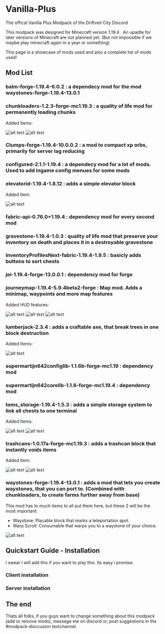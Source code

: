 # Vanilla-Plus
The offical Vanilla Plus Modpack of the Driftveil City Discord

This modpack was designed for Minecraft version 1.19.4 .
An upadte for later versions of Minecraft are not planned yet. (But not impossible if we maybe play minecraft again in a year or something)

This page is a showcase of mods used and also a complete list of mods used!

## Mod List

### balm-forge-1.19.4-6.0.2 : a dependecy mod for the mod waystones-forge-1.19.4-13.0.1

### chunkloaders-1.2.3-forge-mc1.19.3 : a quality of life mod for permanently loading chunks

Added Items:

![alt text][ChunkLoading]
![alt text][ChunkLoadingRecipes]

### Clumps-forge-1.19.4-10.0.0.2 : a mod to compact xp orbs, primarily for server lag reducing

### configured-2.1.1-1.19.4 : a dependecy mod for a lot of mods. Used to add ingame config menues for some mods

### elevatorid-1.19.4-1.8.12 : adds a simple elevator block

Added Item:

![alt text][Elevator]

### fabric-api-0.76.0+1.19.4 : dependency mod for every second mod

### gravestone-1.19.4-1.0.3 : quality of life mod that preserve your inventory on death and places it in a destroyable gravestone

### InventoryProfilesNext-fabric-1.19.4-1.9.5 : basicly adds buttons to sort chests

### jei-1.19.4-forge-13.0.0.1 : dependency mod for forge

### journeymap-1.19.4-5.9.4beta2-forge : Map mod. Adds a minimap, waypoints and more map features

Added HUD features:

![alt text][Minimap]
![alt text][FullMapView]
![alt text][Waypoint]

### lumberjack-2.3.4 : adds a craftable axe, that break trees in one block destruction

Added Items:

![alt text][Lumberaxe]

### supermartijn642configlib-1.1.6b-forge-mc1.19 : dependency mod 

### supermartijn642corelib-1.1.6-forge-mc1.19.4 : dependency mod

### toms_storage-1.19.4-1.5.3 : adds a simple storage system to link all chests to one terminal

Added Items:

![alt text][Toms]
![alt text][TomsRecipe]

### trashcans-1.0.17a-forge-mc1.19.3 : adds a trashcan block that instantly voids items

Added Item:

![alt text][Trashcan]
![alt text][TrashcanRecipe]

### waystones-forge-1.19.4-13.0.1 : adds a mod that lets you create waystones, that you can port to. (Combined with chunkloaders, to create farms further away from base)

This mod has to much items to all put them here, but these 2 will be the most important:

- Waystone: Placable block that marks a teleportation spot.
- Warp Scroll: Consumable that warps you to a waystone of your choice.

![alt text][Waystones]

## Quickstart Guide - Installation
I swear i will add this if you want to play this. Its easy i promise.
### Client installation
### Server installation

## The end
Thats all folks, if you guys want to change something about this modpack (add or remove mods), message me on discord or, post suggestions in the #modpack-disccusion textchannel.




[ChunkLoading]: https://github.com/Bust-Henry/Vanilla-Plus/blob/master/images/ChunkLoading.gif "Title"
[ChunkLoadingRecipes]: https://github.com/Bust-Henry/Vanilla-Plus/blob/master/images/ChunkLoadingRecipes.gif "Title"
[Elevator]: https://github.com/Bust-Henry/Vanilla-Plus/blob/master/images/Elevator.png "Title"
[FullMapView]: https://github.com/Bust-Henry/Vanilla-Plus/blob/master/images/FullMapView.png "Title"
[Lumberaxe]: https://github.com/Bust-Henry/Vanilla-Plus/blob/master/images/Lumberaxe.gif "Title"
[Minimap]: https://github.com/Bust-Henry/Vanilla-Plus/blob/master/images/Minimap.png "Title"
[Toms]: https://github.com/Bust-Henry/Vanilla-Plus/blob/master/images/Toms.gif "Title"
[TomsRecipe]: https://github.com/Bust-Henry/Vanilla-Plus/blob/master/images/TomsRecipe.gif "Title"
[Trashcan]: https://github.com/Bust-Henry/Vanilla-Plus/blob/master/images/Trashcan.png "Title"
[TrashcanRecipe]: https://github.com/Bust-Henry/Vanilla-Plus/blob/master/images/TrashcanRecipe.png "Title"
[Waypoint]: https://github.com/Bust-Henry/Vanilla-Plus/blob/master/images/Waypoint.png "Title"
[Waystones]: https://github.com/Bust-Henry/Vanilla-Plus/blob/master/images/Waystones.gif "Title"
